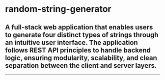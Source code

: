 # **random-string-generator**

## A full-stack web application that enables users to generate four distinct types of strings through an intuitive user interface. The application follows REST API principles to handle backend logic, ensuring modularity, scalability, and clean separation between the client and server layers.

***




